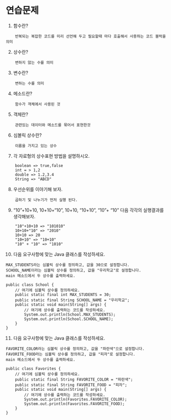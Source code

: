 # 연습문제
1. 함수란? 
```
    반복되는 복잡한 코드를 미리 선언해 두고 필요할때 마다 호출해서 사용하는 코드 블럭을 의미
```
2. 상수란? 
```
    변하지 않는 수를 의미
```
3. 변수란?
```
    변하는 수를 의미
```
4. 메소드란? 
```
    함수가 객체에서 사용된 것
```
5. 객체란? 
```
    관련있는 데이터와 메소드를 묶어서 표현한것
```
6. 심볼릭 상수란? 
```
    이름을 가지고 있는 상수
```
7. 각 자료형의 상수표현 방법을 설명하시오. 
```
    boolean => true,false
    int = > 1,2
    double => 1.2,3.4
    String => "ABCD"
```
8. 우선순위를 이야기해 보자. 
```
    곱하기 및 나누기가 먼저 실행 된다.
```
9. “10”+10+10, 10+10+“10”, 10+10, “10+10”, “10”+ “10” 다음 각각의 실행결과를 생각해보자.
```
    "10"+10+10 => "101010"
    10+10+"10" => "2010"
    10+10 => 20
    "10+10" => "10+10"
    "10" + "10" => "1010"
```
10. 다음 요구사항에 맞는 Java 클래스를 작성하세요. 
```
MAX_STUDENTS라는 심볼릭 상수를 정의하고, 값을 30으로 설정합니다. 
SCHOOL_NAME이라는 심볼릭 상수를 정의하고, 값을 "우리학교"로 설정합니다.
main 메소드에서 두 상수를 출력하세요. 
```
```
public class School { 
    // 여기에 심볼릭 상수를 정의하세요. 
    public static final int MAX_STUDENTS = 30;
    public static final String SCHOOL_NAME = "우리학교";
    public static void main(String[] args) { 
        // 여기에 상수를 출력하는 코드를 작성하세요. 
        System.out.println(School.MAX_STUDENTS);
        System.out.println(School.SCHOOL_NAME);
    } 
}
```

11. 다음 요구사항에 맞는 Java 클래스를 작성하세요. 
```
FAVORITE_COLOR라는 심볼릭 상수를 정의하고, 값을 "파란색"으로 설정합니다. 
FAVORITE_FOOD라는 심볼릭 상수를 정의하고, 값을 "피자"로 설정합니다. 
main 메소드에서 두 상수를 출력하세요. 
```
```
public class Favorites { 
    // 여기에 심볼릭 상수를 정의하세요. 
    public static final String FAVORITE_COLOR = "파란색";
    public static final String FAVORITE_FOOD = "피자";
    public static void main(String[] args) { 
        // 여기에 상수를 출력하는 코드를 작성하세요. 
        System.out.println(Favorites.FAVORITE_COLOR);
        System.out.println(Favorites.FAVORITE_FOOD);
    } 
}
```
